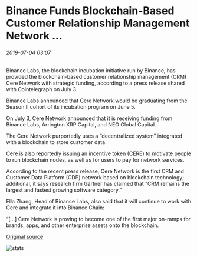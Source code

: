 # Binance Funds Blockchain-Based Customer Relationship Management Network ...

###### 2019-07-04 03:07

Binance Labs, the blockchain incubation initiative run by Binance, has provided the blockchain-based customer relationship management (CRM) Cere Network with strategic funding, according to a press release shared with Cointelegraph on July 3.

Binance Labs announced that Cere Network would be graduating from the Season II cohort of its incubation program on June 5.

On July 3, Cere Network announced that it is receiving funding from Binance Labs, Arrington XRP Capital, and NEO Global Capital.

The Cere Network purportedly uses a “decentralized system” integrated with a blockchain to store customer data.

Cere is also reportedly issuing an incentive token (CERE) to motivate people to run blockchain nodes, as well as for users to pay for network services.

According to the recent press release, Cere Network is the first CRM and Customer Data Platform (CDP) network based on blockchain technology; additional, it says research firm Gartner has claimed that “CRM remains the largest and fastest growing software category.”

Ella Zhang, Head of Binance Labs, also said that it will continue to work with Cere and integrate it into Binance Chain:

“\[...\] Cere Network is proving to become one of the first major on-ramps for brands, apps, and other enterprise assets onto the blockchain.

[Original source](https://cointelegraph.com/news/binance-funds-blockchain-based-customer-relationship-management-network)

![stats](https://c.statcounter.com/11760860/0/a89fa40b/1/ "stats")